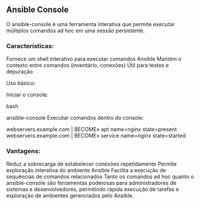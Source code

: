 ## Ansible Console
O ansible-console é uma ferramenta interativa que permite executar múltiplos comandos ad hoc em uma sessão persistente.


### Características:
Fornece um shell interativo para executar comandos Ansible
Mantém o contexto entre comandos (inventário, conexões)
Útil para testes e depuração

Uso básico:

Iniciar o console:

bash

ansible-console
Executar comandos dentro do console:


webservers.example.com | BECOME» apt name=nginx state=present
webservers.example.com | BECOME» service name=nginx state=started

### Vantagens:

Reduz a sobrecarga de estabelecer conexões repetidamente
Permite exploração interativa do ambiente Ansible
Facilita a execução de sequências de comandos relacionados
Tanto os comandos ad hoc quanto o ansible-console são ferramentas poderosas para administradores de sistemas e desenvolvedores, permitindo rápida execução de tarefas e exploração de ambientes gerenciados pelo Ansible.
